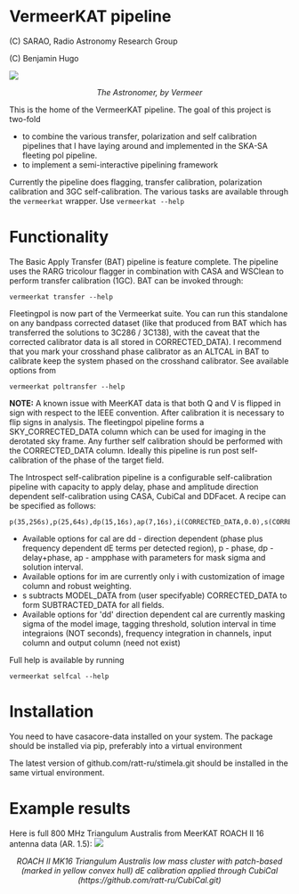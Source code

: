 # VermeerKAT pipeline

(C) SARAO, Radio Astronomy Research Group

(C) Benjamin Hugo

![](https://upload.wikimedia.org/wikipedia/commons/0/0e/Johannes_Vermeer_-_The_Astronomer_-_WGA24685.jpg)
<p align="center">
 <i> The Astronomer, by Vermeer </i>
</p>

This is the home of the VermeerKAT pipeline. The goal of this project is two-fold
 - to combine the various transfer, polarization and self calibration pipelines that I have laying around and implemented in the SKA-SA fleeting pol pipeline.
 - to implement a semi-interactive pipelining framework

Currently the pipeline does flagging, transfer calibration, polarization calibration and 3GC self-calibration. The various tasks are available through the ```vermeerkat``` wrapper. Use ```vermeerkat --help```

# Functionality
The Basic Apply Transfer (BAT) pipeline is feature complete. The pipeline uses the RARG tricolour flagger in combination with CASA and WSClean to perform transfer calibration (1GC). BAT can be invoked through:
```
vermeerkat transfer --help
```

Fleetingpol is now part of the Vermeerkat suite. You can run this standalone on any bandpass corrected dataset (like that produced from BAT which has transferred the solutions to 3C286 / 3C138), with the caveat that the corrected calibrator data is all stored in CORRECTED_DATA). I recommend that you mark your crosshand phase calibrator as an ALTCAL in BAT to calibrate keep the system phased on the crosshand calibrator. See available options from 
```
vermeerkat poltransfer --help
```

**NOTE:**
A known issue with MeerKAT data is that both Q and V is flipped in sign with respect to the IEEE convention. After calibration it is necessary to flip signs in analysis. The fleetingpol pipeline forms a SKY_CORRECTED_DATA column which can be used for imaging in the derotated sky frame. Any further self calibration should be performed with the CORRECTED_DATA column. Ideally this pipeline is run post self-calibration of the phase of the target field.

The Introspect self-calibration pipeline is a configurable self-calibration pipeline with capacity to apply delay, phase and amplitude direction dependent self-calibration using CASA, CubiCal and DDFacet. A recipe can be specified as follows:
```
p(35,256s),p(25,64s),dp(15,16s),ap(7,16s),i(CORRECTED_DATA,0.0),s(CORRECTED_DATA),i(SUBTRACTED_DATA,0.0)
```

- Available options for cal are dd - direction dependent (phase plus frequency dependent dE terms per detected region), p - phase, dp - delay+phase, ap - ampphase with parameters for mask sigma and solution interval.
- Available options for im are currently only i with customization of image column and robust weighting.
- s subtracts MODEL_DATA from (user specifyable) CORRECTED_DATA to form SUBTRACTED_DATA for all fields.
- Available options for 'dd' direction dependent cal are currently masking sigma of the model image, tagging threshold, solution interval in time integraions (NOT seconds), frequency integration in channels, input column and output column (need not exist)

Full help is available by running
```
vermeerkat selfcal --help
```

# Installation
You need to have casacore-data installed on your system. 
The package should be installed via pip, preferably into a virtual environment

The latest version of github.com/ratt-ru/stimela.git should be installed in the same virtual environment.

# Example results
Here is full 800 MHz Triangulum Australis from MeerKAT ROACH II 16 antenna data (AR. 1.5):
![](https://raw.githubusercontent.com/ska-sa/vermeerkat/master/examples/J1638.2-6420.png)
<p align="center">
 <i> ROACH II MK16 Triangulum Australis low mass cluster with patch-based (marked in yellow convex hull) dE calibration applied through CubiCal (https://github.com/ratt-ru/CubiCal.git) </i>
</p>
